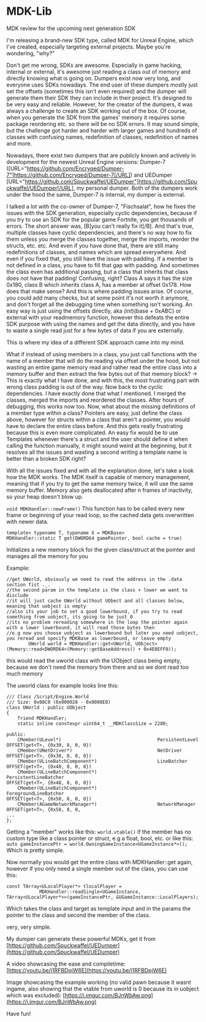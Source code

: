 # MDK-Lib
MDK review for the upcoming next generation SDK

I'm releasing a brand-new SDK type, called MDK for Unreal Engine, which I've created, especially targeting external projects. Maybe you're wondering, "why?"

Don't get me wrong, SDKs are awesome. Especially in game hacking, internal or external, it's awesome just reading a class out of memory and directly knowing what is going on. Dumpers exist now very long, and everyone uses SDKs nowadays. The end user of these dumpers mostly just set the offsets (sometimes this isn't even required) and the dumper will generate them their SDK they can include in their project. It's designed to be very easy and reliable.
However, for the creator of the dumpers, it was always a challenge to create an SDK working out of the box. Of course, when you generate the SDK from the games' memory it requires some package reordering etc. so there will be no SDK errors. 
It may sound simple, but the challenge got harder and harder with larger games and hundreds of classes with confusing names, redefinition of classes, redefinition of names and more. 

Nowadays, there exist two dumpers that are publicly known and actively in development for the newest Unreal Engine versions:
Dumper-7 ([URL="https://github.com/Encryqed/Dumper-7"]https://github.com/Encryqed/Dumper-7[/URL]) and UEDumper [URL="https://github.com/Spuckwaffel/UEDumper"]https://github.com/Spuckwaffel/UEDumper[/URL], my personal dumper. Both of the dumpers work under the hood the same, Dumper-7 is internal, my dumper is external. 

I talked a lot with the co-owner of Dumper-7, "Fischsalat", how he fixes the issues with the SDK generation, especially cyclic dependencies, because if you try to use an SDK for the popular game Fortnite, you get thousands of errors. The short answer was, [B]you can't really fix it[/B]. And that's true, multiple classes have cyclic dependencies, and there's no way how to fix them unless you merge the classes together, merge the imports, reorder the structs, etc. etc.
And even if you have done that, there are still many redefinitions of classes, and names which are spread everywhere. 
And even if you fixed that, you still have the issue with padding. If a member is not defined in a class, you have to fill that gap with padding. And sometimes the class even has additional passing, but a class that inherits that class does not have that padding! Confusing, right? Class A says it has the size 0x180, class B which inherits class A, has a member at offset 0x178. How does that make sense? And this is where padding issues arise. Of course, you could add many checks, but at some point it's not worth it anymore, and don't forget all the debugging time when something isn't working. An easy way is just using the offsets directly, aka *(int*)(base + 0xABC) or external with your readmemory function, however this defeats the entire SDK purpose with using the names and get the data directly, and you have to waste a single read just for a few bytes of data if you are externally. 

This is where my idea of a different SDK approach came into my mind. 

What if instead of using members in a class, you just call functions with the name of a member that will do the reading via offset under the hood, but not wasting an entire game memory read and rather read the entire class into a memory buffer and then extract the few bytes out of that memory block?
-> This is exactly what I have done, and with this, the most frustrating part with wrong class padding is out of the way. Now back to the cyclic dependencies. I have exactly done that what I mentioned. I merged the classes, merged the imports and reordered the classes. After hours of debugging, this works now too.
Now, what about the missing definitions of a member type within a class? Pointers are easy, just define the class above, however for structs within a class that aren't a pointer, you would have to declare the entire class before. And this gets really frustrating because this is even more complicated. An easy fix would be to use Templates whenever there's a struct and the user should define it when calling the function manually, it might sound weird at the beginning, but it resolves all the issues and wasting a second writing a template name is better than a broken SDK right? 

With all the issues fixed and with all the explanation done, let's take a look how the MDK works. The MDK itself is capable of memory management, meaning that if you try to get the same memory twice, it will use the same memory buffer. Memory also gets deallocated after n frames of inactivity, so your heap doesn't blow up.


``void MDKHandler::newFrame()``
This function has to be called every new frame or beginning of your read loop, so the cached data gets overwritten with newer data.

```
template< typename T, typename X = MDKBase>
MDKHandler::static T get(DWORD64 gamePointer, bool cache = true)
```
Initializes a new memory block for the given class/struct at the pointer and manages all the memory for you

Example:
```
//get UWorld, obviously we need to read the address in the .data section fist ._.
//the second param in the template is the class + lower we want to disclude
//it will just cache UWorld without UObect and all classes below, meaning that uobject is empty
//also its your job to set a good lowerbound, if you try to read something from uobject, its going to be just 0
//its no problem rereading somewhere in the loop the pointer again with a lower lowerbound, it will read those bytes then
//e.g now you choose uobject as lowerbound but later you need uobject, you reread and specify MDKBase as lowerbound, or leave empty
        UWorld world = MDKHandler::get<UWorld, UObject>(Memory::read<DWORD64>(Memory::getBaseAddress() + 0x4E0EFF0));
```
this would read the uworld class with the UObject class being empty, because we don't need the memory from there and so we dont read too much memory

The uworld class for example looks line this:
```
/// Class /Script/Engine.World
/// Size: 0x08C0 (0x000028 - 0x0008E8)
class UWorld : public UObject
{ 
	friend MDKHandler;
	static inline constexpr uint64_t __MDKClassSize = 2280;

public:
	CMember(ULevel*)                                   PersistentLevel                                             OFFSET(get<T>, {0x30, 8, 0, 0})
	CMember(UNetDriver*)                               NetDriver                                                   OFFSET(get<T>, {0x38, 8, 0, 0})
	CMember(ULineBatchComponent*)                      LineBatcher                                                 OFFSET(get<T>, {0x40, 8, 0, 0})
	CMember(ULineBatchComponent*)                      PersistentLineBatcher                                       OFFSET(get<T>, {0x48, 8, 0, 0})
	CMember(ULineBatchComponent*)                      ForegroundLineBatcher                                       OFFSET(get<T>, {0x50, 8, 0, 0})
	CMember(AGameNetworkManager*)                      NetworkManager                                              OFFSET(get<T>, {0x58, 8, 0, 
...
};
```

Getting a "member" works like this:
```world.vtable()``` if the member has no custom type like a class pointer or struct, e.g a float, bool, etc.
or like this:
```auto gameInstancePtr = world.OwningGameInstance<UGameInstance*>();```
Which is pretty simple.

Now normally you would get the entire class with MDKHandler::get again, however if you only need a single member out of the class, you can use this:

```
const TArray<ULocalPlayer*> tlocalPlayer =
            MDKHandler::readSingle<UGameInstance, TArray<ULocalPlayer*>>(gameInstancePtr, &UGameInstance::LocalPlayers);
```
Which takes the class and target as template input and in the params the pointer to the class and second the member of the class.

very, very simple.


My dumper can generate these powerful MDKs, get it from [https://github.com/Spuckwaffel/UEDumper](https://github.com/Spuckwaffel/UEDumper)


A video showcasing the ease and compiletime: [https://youtu.be/j1RFBDpjW6E](https://youtu.be/j1RFBDpjW6E)

Image showcasing the example working (no valid pawn because it wasnt ingame, also showing that the vtable from uworld is 0 because its in uobject which was excluded):
[https://i.imgur.com/BJnWbAw.png](https://i.imgur.com/BJnWbAw.png)

Have fun!

